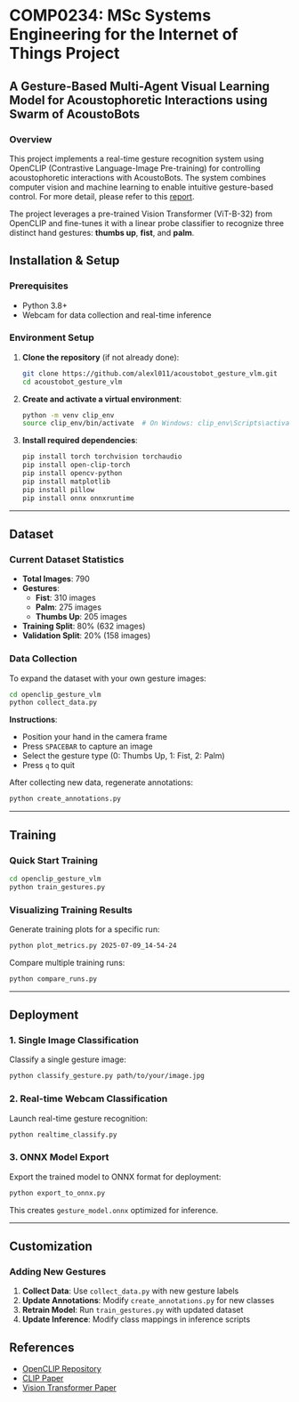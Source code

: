 # COMP0234: MSc Systems Engineering for the Internet of Things Project
## A Gesture-Based Multi-Agent Visual Learning Model for Acoustophoretic Interactions using Swarm of AcoustoBots

### Overview

This project implements a real-time gesture recognition system using OpenCLIP (Contrastive Language-Image Pre-training) for controlling acoustophoretic interactions with AcoustoBots. The system combines computer vision and machine learning to enable intuitive gesture-based control. For more detail, please refer to this <a href="https://alexl011.github.io/acoustobot_gesture_vlm/UCL_SEIoT_MSc_Project_Gesture_Based_Multi_Agent.pdf">report</a>.

The project leverages a pre-trained Vision Transformer (ViT-B-32) from OpenCLIP and fine-tunes it with a linear probe classifier to recognize three distinct hand gestures: **thumbs up**, **fist**, and **palm**.



##  Installation & Setup

### Prerequisites

- Python 3.8+
- Webcam for data collection and real-time inference

### Environment Setup

1. **Clone the repository** (if not already done):
   ```bash
   git clone https://github.com/alexl011/acoustobot_gesture_vlm.git
   cd acoustobot_gesture_vlm
   ```

2. **Create and activate a virtual environment**:
   ```bash
   python -m venv clip_env
   source clip_env/bin/activate  # On Windows: clip_env\Scripts\activate
   ```

3. **Install required dependencies**:
   ```bash
   pip install torch torchvision torchaudio
   pip install open-clip-torch
   pip install opencv-python
   pip install matplotlib
   pip install pillow
   pip install onnx onnxruntime
   ```

---

## Dataset

### Current Dataset Statistics
- **Total Images**: 790
- **Gestures**:
  - **Fist**: 310 images
  - **Palm**: 275 images  
  - **Thumbs Up**: 205 images
- **Training Split**: 80% (632 images)
- **Validation Split**: 20% (158 images)

### Data Collection

To expand the dataset with your own gesture images:

```bash
cd openclip_gesture_vlm
python collect_data.py
```

**Instructions**:
- Position your hand in the camera frame
- Press `SPACEBAR` to capture an image
- Select the gesture type (0: Thumbs Up, 1: Fist, 2: Palm)
- Press `q` to quit

After collecting new data, regenerate annotations:
```bash
python create_annotations.py
```

---

## Training

### Quick Start Training

```bash
cd openclip_gesture_vlm
python train_gestures.py
```


### Visualizing Training Results

Generate training plots for a specific run:
```bash
python plot_metrics.py 2025-07-09_14-54-24
```

Compare multiple training runs:
```bash
python compare_runs.py
```

---

## Deployment

### 1. Single Image Classification

Classify a single gesture image:
```bash
python classify_gesture.py path/to/your/image.jpg
```


### 2. Real-time Webcam Classification

Launch real-time gesture recognition:
```bash
python realtime_classify.py
```


### 3. ONNX Model Export

Export the trained model to ONNX format for deployment:
```bash
python export_to_onnx.py
```

This creates `gesture_model.onnx` optimized for inference.

---

## Customization

### Adding New Gestures

1. **Collect Data**: Use `collect_data.py` with new gesture labels
2. **Update Annotations**: Modify `create_annotations.py` for new classes
3. **Retrain Model**: Run `train_gestures.py` with updated dataset
4. **Update Inference**: Modify class mappings in inference scripts


## References

- [OpenCLIP Repository](https://github.com/mlfoundations/open_clip)
- [CLIP Paper](https://arxiv.org/abs/2103.00020)
- [Vision Transformer Paper](https://arxiv.org/abs/2010.11929)
